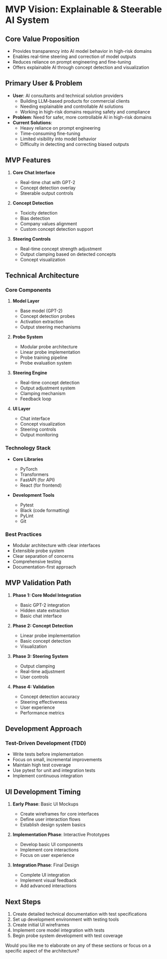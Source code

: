 # MVP Vision: Explainable & Steerable AI System

## Core Value Proposition
- Provides transparency into AI model behavior in high-risk domains
- Enables real-time steering and correction of model outputs
- Reduces reliance on prompt engineering and fine-tuning
- Offers explainable AI through concept detection and visualization

## Primary User & Problem
- **User**: AI consultants and technical solution providers
  - Building LLM-based products for commercial clients
  - Needing explainable and controllable AI solutions
  - Working in high-risk domains requiring safety and compliance
- **Problem**: Need for safer, more controllable AI in high-risk domains
- **Current Solutions**: 
  - Heavy reliance on prompt engineering
  - Time-consuming fine-tuning
  - Limited visibility into model behavior
  - Difficulty in detecting and correcting biased outputs

## MVP Features
1. **Core Chat Interface**
   - Real-time chat with GPT-2
   - Concept detection overlay
   - Steerable output controls

2. **Concept Detection**
   - Toxicity detection
   - Bias detection
   - Company values alignment
   - Custom concept detection support

3. **Steering Controls**
   - Real-time concept strength adjustment
   - Output clamping based on detected concepts
   - Concept visualization

## Technical Architecture

### Core Components
1. **Model Layer**
   - Base model (GPT-2)
   - Concept detection probes
   - Activation extraction
   - Output steering mechanisms

2. **Probe System**
   - Modular probe architecture
   - Linear probe implementation
   - Probe training pipeline
   - Probe evaluation system

3. **Steering Engine**
   - Real-time concept detection
   - Output adjustment system
   - Clamping mechanism
   - Feedback loop

4. **UI Layer**
   - Chat interface
   - Concept visualization
   - Steering controls
   - Output monitoring

### Technology Stack
- **Core Libraries**
  - PyTorch
  - Transformers
  - FastAPI (for API)
  - React (for frontend)

- **Development Tools**
  - Pytest
  - Black (code formatting)
  - PyLint
  - Git

### Best Practices
- Modular architecture with clear interfaces
- Extensible probe system
- Clear separation of concerns
- Comprehensive testing
- Documentation-first approach

## MVP Validation Path
1. **Phase 1: Core Model Integration**
   - Basic GPT-2 integration
   - Hidden state extraction
   - Basic chat interface

2. **Phase 2: Concept Detection**
   - Linear probe implementation
   - Basic concept detection
   - Visualization

3. **Phase 3: Steering System**
   - Output clamping
   - Real-time adjustment
   - User controls

4. **Phase 4: Validation**
   - Concept detection accuracy
   - Steering effectiveness
   - User experience
   - Performance metrics

## Development Approach
### Test-Driven Development (TDD)
- Write tests before implementation
- Focus on small, incremental improvements
- Maintain high test coverage
- Use pytest for unit and integration tests
- Implement continuous integration

## UI Development Timing
1. **Early Phase**: Basic UI Mockups
   - Create wireframes for core interfaces
   - Define user interaction flows
   - Establish design system basics

2. **Implementation Phase**: Interactive Prototypes
   - Develop basic UI components
   - Implement core interactions
   - Focus on user experience

3. **Integration Phase**: Final Design
   - Complete UI integration
   - Implement visual feedback
   - Add advanced interactions

## Next Steps
1. Create detailed technical documentation with test specifications
2. Set up development environment with testing tools
3. Create initial UI wireframes
4. Implement core model integration with tests
5. Begin probe system development with test coverage

Would you like me to elaborate on any of these sections or focus on a specific aspect of the architecture?
